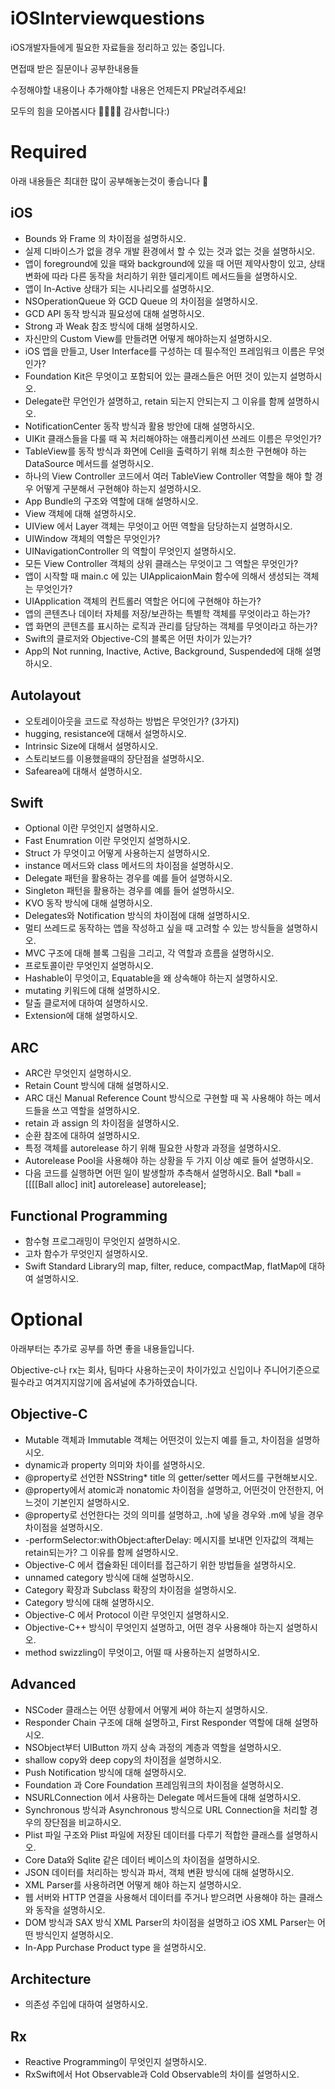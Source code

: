 # iOSInterviewquestions
iOS개발자들에게 필요한 자료들을 정리하고 있는 중입니다.

면접때 받은 질문이나 공부한내용들

수정해야할 내용이나 추가해야할 내용은 언제든지 PR날려주세요!

모두의 힘을 모아봅시다 👯‍♀️👯‍♂️
감사합니다:)

# Required
아래 내용들은 최대한 많이 공부해놓는것이 좋습니다 📝

## iOS
- Bounds 와 Frame 의 차이점을 설명하시오.
- 실제 디바이스가 없을 경우 개발 환경에서 할 수 있는 것과 없는 것을 설명하시오.
- 앱이 foreground에 있을 때와 background에 있을 때 어떤 제약사항이 있고, 상태 변화에 따라 다른 동작을 처리하기 위한 델리게이트 메서드들을 설명하시오.
- 앱이 In-Active 상태가 되는 시나리오를 설명하시오.
- NSOperationQueue 와 GCD Queue 의 차이점을 설명하시오.
- GCD API 동작 방식과 필요성에 대해 설명하시오.
- Strong 과 Weak 참조 방식에 대해 설명하시오.
- 자신만의 Custom View를 만들려면 어떻게 해야하는지 설명하시오.
- iOS 앱을 만들고, User Interface를 구성하는 데 필수적인 프레임워크 이름은 무엇인가?
- Foundation Kit은 무엇이고 포함되어 있는 클래스들은 어떤 것이 있는지 설명하시오.
- Delegate란 무언인가 설명하고, retain 되는지 안되는지 그 이유를 함께 설명하시오.
- NotificationCenter 동작 방식과 활용 방안에 대해 설명하시오.
- UIKit 클래스들을 다룰 때 꼭 처리해야하는 애플리케이션 쓰레드 이름은 무엇인가?
- TableView를 동작 방식과 화면에 Cell을 출력하기 위해 최소한 구현해야 하는 DataSource 메서드를 설명하시오.
- 하나의 View Controller 코드에서 여러 TableView Controller 역할을 해야 할 경우 어떻게 구분해서 구현해야 하는지 설명하시오.
- App Bundle의 구조와 역할에 대해 설명하시오.
- View 객체에 대해 설명하시오.
- UIView 에서 Layer 객체는 무엇이고 어떤 역할을 담당하는지 설명하시오.
- UIWindow 객체의 역할은 무엇인가?
- UINavigationController 의 역할이 무엇인지 설명하시오.
- 모든 View Controller 객체의 상위 클래스는 무엇이고 그 역할은 무엇인가?
- 앱이 시작할 때 main.c 에 있는 UIApplicaionMain 함수에 의해서 생성되는 객체는 무엇인가?
- UIApplication 객체의 컨트롤러 역할은 어디에 구현해야 하는가?
- 앱의 콘텐츠나 데이터 자체를 저장/보관하는 특별학 객체를 무엇이라고 하는가?
- 앱 화면의 콘텐츠를 표시하는 로직과 관리를 담당하는 객체를 무엇이라고 하는가?
- Swift의 클로저와 Objective-C의 블록은 어떤 차이가 있는가?
- App의 Not running, Inactive, Active, Background, Suspended에 대해 설명하시오.

## Autolayout
- 오토레이아웃을 코드로 작성하는 방법은 무엇인가? (3가지)
- hugging, resistance에 대해서 설명하시오.
- Intrinsic Size에 대해서 설명하시오.
- 스토리보드를 이용했을때의 장단점을 설명하시오.
- Safearea에 대해서 설명하시오.

## Swift
- Optional 이란 무엇인지 설명하시오.
- Fast Enumration 이란 무엇인지 설명하시오. 
- Struct 가 무엇이고 어떻게 사용하는지 설명하시오.
- instance 메서드와 class 메서드의 차이점을 설명하시오.
- Delegate 패턴을 활용하는 경우를 예를 들어 설명하시오.
- Singleton 패턴을 활용하는 경우를 예를 들어 설명하시오.
- KVO 동작 방식에 대해 설명하시오.
- Delegates와 Notification 방식의 차이점에 대해 설명하시오.
- 멀티 쓰레드로 동작하는 앱을 작성하고 싶을 때 고려할 수 있는 방식들을 설명하시오.
- MVC 구조에 대해 블록 그림을 그리고, 각 역할과 흐름을 설명하시오.
- 프로토콜이란 무엇인지 설명하시오.
- Hashable이 무엇이고, Equatable을 왜 상속해야 하는지 설명하시오.
- mutating 키워드에 대해 설명하시오.
- 탈출 클로저에 대하여 설명하시오.
- Extension에 대해 설명하시오.

## ARC
- ARC란 무엇인지 설명하시오.
- Retain Count 방식에 대해 설명하시오.
- ARC 대신 Manual Reference Count 방식으로 구현할 때 꼭 사용해야 하는 메서드들을 쓰고 역할을 설명하시오.
- retain 과 assign 의 차이점을 설명하시오.
- 순환 참조에 대하여 설명하시오.
- 특정 객체를 autorelease 하기 위해 필요한 사항과 과정을 설명하시오.
- Autorelease Pool을 사용해야 하는 상황을 두 가지 이상 예로 들어 설명하시오. 
- 다음 코드를 실행하면 어떤 일이 발생할까 추측해서 설명하시오.
Ball *ball = [[[[Ball alloc] init] autorelease] autorelease];

## Functional Programming
- 함수형 프로그래밍이 무엇인지 설명하시오.
- 고차 함수가 무엇인지 설명하시오.
- Swift Standard Library의 map, filter, reduce, compactMap, flatMap에 대하여 설명하시오.

# Optional
아래부터는 추가로 공부를 하면 좋을 내용들입니다.

Objective-c나 rx는 회사, 팀마다 사용하는곳이 차이가있고 신입이나 주니어기준으로 필수라고 여겨지지않기에 옵셔널에 추가하였습니다.

## Objective-C
- Mutable 객체과 Immutable 객체는 어떤것이 있는지 예를 들고, 차이점을 설명하시오.
- dynamic과 property 의미와 차이를 설명하시오.
- @property로 선언한 NSString* title 의 getter/setter 메서드를 구현해보시오.
- @property에서 atomic과 nonatomic 차이점을 설명하고, 어떤것이 안전한지, 어느것이 기본인지 설명하시오.
- @property로 선언한다는 것의 의미를 설명하고, .h에 넣을 경우와 .m에 넣을 경우 차이점을 설명하시오.
- -performSelector:withObject:afterDelay: 메시지를 보내면 인자값의 객체는 retain되는가? 그 이유를 함께 설명하시오.
- Objective-C 에서 캡슐화된 데이터를 접근하기 위한 방법들을 설명하시오.
- unnamed category 방식에 대해 설명하시오.
- Category 확장과 Subclass 확장의 차이점을 설명하시오.
- Category 방식에 대해 설명하시오.
- Objective-C 에서 Protocol 이란 무엇인지 설명하시오.
- Objective-C++ 방식이 무엇인지 설명하고, 어떤 경우 사용해야 하는지 설명하시오.
- method swizzling이 무엇이고, 어떨 때 사용하는지 설명하시오.

## Advanced
- NSCoder 클래스는 어떤 상황에서 어떻게 써야 하는지 설명하시오.
- Responder Chain 구조에 대해 설명하고, First Responder 역할에 대해 설명하시오.
- NSObject부터 UIButton 까지 상속 과정의 계층과 역할을 설명하시오.
- shallow copy와 deep copy의 차이점을 설명하시오.
- Push Notification 방식에 대해 설명하시오.
- Foundation 과 Core Foundation 프레임워크의 차이점을 설명하시오.
- NSURLConnection 에서 사용하는 Delegate 메서드들에 대해 설명하시오.
- Synchronous 방식과 Asynchronous 방식으로 URL Connection을 처리할 경우의 장단점을 비교하시오.
- Plist 파일 구조와 Plist 파일에 저장된 데이터를 다루기 적합한 클래스를 설명하시오.
- Core Data와 Sqlite 같은 데이터 베이스의 차이점을 설명하시오.
- JSON 데이터를 처리하는 방식과 파서, 객체 변환 방식에 대해 설명하시오.
- XML Parser를 사용하려면 어떻게 해야 하는지 설명하시오.
- 웹 서버와 HTTP 연결을 사용해서 데이터를 주거나 받으려면 사용해야 하는 클래스와 동작을 설명하시오.
- DOM 방식과 SAX 방식 XML Parser의 차이점을 설명하고 iOS XML Parser는 어떤 방식인지 설명하시오.
- In-App Purchase Product type 을 설명하시오.

## Architecture
- 의존성 주입에 대하여 설명하시오.

## Rx
- Reactive Programming이 무엇인지 설명하시오.
- RxSwift에서 Hot Observable과 Cold Observable의 차이를 설명하시오.
